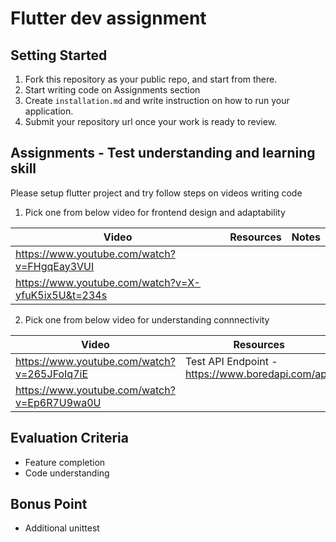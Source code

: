 # Flutter dev assignment

## Setting Started
1. Fork this repository as your public repo, and start from there.
2. Start writing code on Assignments section
2. Create `installation.md` and write instruction on how to run your application.
3. Submit your repository url once your work is ready to review.

## Assignments - Test understanding and learning skill
Please setup flutter project and try follow steps on videos writing code 

1. Pick one from below video for frontend design and adaptability

|Video|Resources|Notes|
|-|-|-|
|https://www.youtube.com/watch?v=FHgqEay3VUI|||
|https://www.youtube.com/watch?v=X-yfuK5ix5U&t=234s|||

2. Pick one from below video for understanding connnectivity

|Video|Resources|Notes|
|-|-|-|
|https://www.youtube.com/watch?v=265JFoIq7iE|Test API Endpoint - https://www.boredapi.com/api/||
|https://www.youtube.com/watch?v=Ep6R7U9wa0U|||


## Evaluation Criteria
- Feature completion
- Code understanding

## Bonus Point
- Additional unittest
